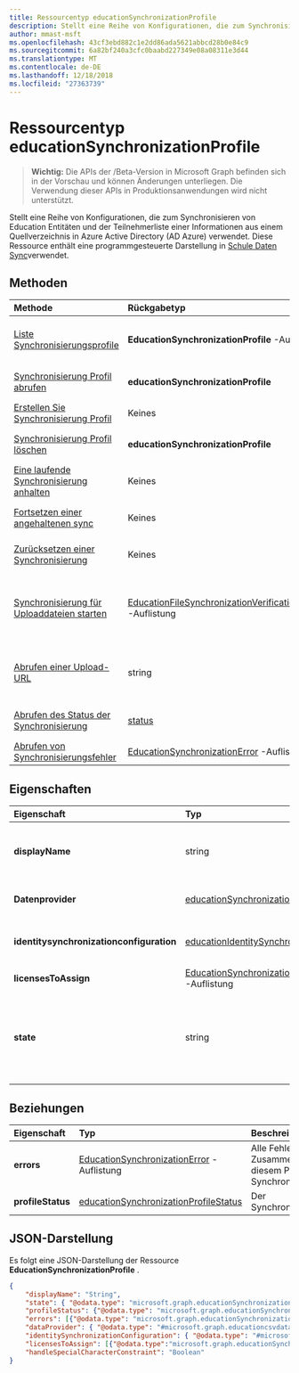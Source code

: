```yaml
---
title: Ressourcentyp educationSynchronizationProfile
description: Stellt eine Reihe von Konfigurationen, die zum Synchronisieren von Education Entitäten und der Teilnehmerliste einer Informationen aus einem Quellverzeichnis in Azure Active Directory (AD Azure) verwendet. Diese Ressource enthält eine programmgesteuerte Darstellung in Schule Daten Sync verwendet.
author: mmast-msft
ms.openlocfilehash: 43cf3ebd882c1e2dd86ada5621abbcd28b0e84c9
ms.sourcegitcommit: 6a82bf240a3cfc0baabd227349e08a08311e3d44
ms.translationtype: MT
ms.contentlocale: de-DE
ms.lasthandoff: 12/18/2018
ms.locfileid: "27363739"
---
```

# <a name="educationsynchronizationprofile-resource-type"></a>Ressourcentyp educationSynchronizationProfile

> **Wichtig:** Die APIs der /Beta-Version in Microsoft Graph befinden sich in der Vorschau und können Änderungen unterliegen. Die Verwendung dieser APIs in Produktionsanwendungen wird nicht unterstützt.

Stellt eine Reihe von Konfigurationen, die zum Synchronisieren von Education Entitäten und der Teilnehmerliste einer Informationen aus einem Quellverzeichnis in Azure Active Directory (AD Azure) verwendet. Diese Ressource enthält eine programmgesteuerte Darstellung in [Schule Daten Sync](https://sds.microsoft.com)verwendet.

## <a name="methods"></a>Methoden

| Methode | Rückgabetyp | Beschreibung |
|:-|:-|:-|
| [Liste Synchronisierungsprofile](../api/educationsynchronizationprofile-list.md) | **EducationSynchronizationProfile** -Auflistung | Abrufen von Listen aller Profile für die Synchronisierung im Mandanten. |
| [Synchronisierung Profil abrufen](../api/educationsynchronizationprofile-get.md) | **educationSynchronizationProfile** | Abrufen von einem bestimmten Profil, wenn der Bezeichner Profil. |
| [Erstellen Sie Synchronisierung Profil](../api/educationsynchronizationprofile-post.md) | Keines | Erstellen Sie ein neues Profil Synchronisierung. |
| [Synchronisierung Profil löschen](../api/educationsynchronizationprofile-delete.md) | **educationSynchronizationProfile** | Löschen von einem bestimmten Profil, wenn der Bezeichner Profil. |
| [Eine laufende Synchronisierung anhalten](../api/educationsynchronizationprofile-pause.md) | Keines | Halten Sie eine laufende Synchronisation. |
| [Fortsetzen einer angehaltenen sync](../api/educationsynchronizationprofile-resume.md) | Keines | Fortzusetzen Sie eine angehaltene Synchronisierung. |
| [Zurücksetzen einer Synchronisierung](../api/educationsynchronizationprofile-reset.md) | Keines | Zurücksetzen Sie den Zustand des Profils und starten Sie Synchronisierung. |
| [Synchronisierung für Uploaddateien starten](../api/educationsynchronizationprofile-start.md) | [EducationFileSynchronizationVerificationMessage](educationfilesynchronizationverificationmessage.md) -Auflistung| Überprüfen der hochgeladenen Dateien, und starten Sie die Synchronisierung. Gilt nur, wenn der Datenanbieter [EducationCsvDataProvider](educationcsvdataprovider.md)ist. |
| [Abrufen einer Upload-URL](../api/educationsynchronizationprofile-uploadurl.md) | string | Zurückgeben der kurzlebigen URL zum Hochladen der CSV-Datendateien. Gilt nur, wenn der Datenanbieter [EducationCsvDataProvider](educationcsvdataprovider.md)ist. |
| [Abrufen des Status der Synchronisierung](../api/educationsynchronizationprofilestatus-get.md) | [status](educationsynchronizationprofilestatus.md) | Der Status eines bestimmten Synchronisierungsprofils zurückgegeben. |
| [Abrufen von Synchronisierungsfehler](../api/educationsynchronizationerrors-get.md) | [EducationSynchronizationError](educationsynchronizationerror.md) -Auflistung| Rufen Sie alle Fehler während der Synchronisierung. |

## <a name="properties"></a>Eigenschaften

| Eigenschaft | Typ | Beschreibung |
|:-|:-|:-|
| **displayName** | string |  Name des Konfigurationsprofils zum Synchronisieren von Identitäten.         |
| **Datenprovider** | [educationSynchronizationDataProvider](educationsynchronizationdataprovider.md) |  Der Datenanbieter für das Profil verwendet.         |
| **identitysynchronizationconfiguration** | [educationIdentitySynchronizationConfiguration](educationidentitysynchronizationconfiguration.md) | Identität [Erstellung](educationidentitycreationconfiguration.md) oder [übereinstimmenden](educationidentitymatchingconfiguration.md) Konfiguration.        |
| **licensesToAssign** | [EducationSynchronizationLicenseAssignment](educationsynchronizationlicenseassignment.md) -Auflistung|  Lizenz-Setup-Konfiguration.        |
| **state** | string |  Der Zustand des Profils. Mögliche Werte sind: `provisioning`, `provisioned`, `provisioningFailed`, `deleting` und `deletionFailed`.          |

## <a name="relationships"></a>Beziehungen

| Eigenschaft | Typ | Beschreibung |
|:-|:-|:-|
| **errors** | [EducationSynchronizationError](educationsynchronizationerror.md) -Auflistung| Alle Fehler im Zusammenhang mit diesem Profil Synchronisierung. |
| **profileStatus** | [educationSynchronizationProfileStatus](educationsynchronizationprofilestatus.md) | Der Synchronisierungsstatus. |

## <a name="json-representation"></a>JSON-Darstellung
Es folgt eine JSON-Darstellung der Ressource **EducationSynchronizationProfile** .

<!-- {
  "blockType": "resource",
  "optionalProperties": [

  ],
  "@odata.type": "#microsoft.graph.educationSynchronizationProfile"
}-->

```json
{
    "displayName": "String",
    "state": { "@odata.type": "microsoft.graph.educationSynchronizationProfileState" },
    "profileStatus": {"@odata.type": "microsoft.graph.educationSynchronizationProfileStatus"},
    "errors": [{"@odata.type": "microsoft.graph.educationSynchronizationProfileStatus" }],
    "dataProvider": { "@odata.type": "#microsoft.graph.educationcsvdataprovider" },
    "identitySynchronizationConfiguration": { "@odata.type": "#microsoft.graph.educationIdentitySynchronizationConfiguration" },
    "licensesToAssign": [{"@odata.type":"microsoft.graph.educationSynchronizationLicenseAssignment"}],
    "handleSpecialCharacterConstraint": "Boolean"
}
```
